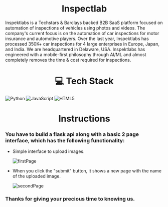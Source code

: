 # <div align="center">Inspectlab </div> 
Inspektlabs is a Techstars & Barclays backed B2B SaaS platform focused on automation of inspections of vehicles using photos and videos. The company's current focus is on the automation of car inspections for motor insurance and automotive players. Over the last year, Inspektlabs has processed 350K+ car inspections for 4 large enterprises in Europe, Japan, and India. We are headquartered in Delaware, USA. Inspektlabs has engineered with a mobile-first philosophy through AI/ML and almost completely removes the time & cost required for inspections.

# <div align="center"> 💻 Tech Stack </div>
![Python](https://img.shields.io/badge/python-3670A0?style=for-the-badge&logo=python&logoColor=ffdd54) 
![JavaScript](https://img.shields.io/badge/javascript-%23323330.svg?style=for-the-badge&logo=javascript&logoColor=%23F7DF1E) 
![HTML5](https://img.shields.io/badge/html5-%23E34F26.svg?style=for-the-badge&logo=html5&logoColor=white)


# <div align="center"> Instructions </div> 

### You have to build a flask api along with a basic 2 page interface, which has the following functionality:

* Simple interface to upload images.

   ![firstPage](https://github.com/pintu903/Inspektlabs/assets/101343854/73533768-9289-4c0f-be06-26a42312cb8e)

* When you click the "submit" button, it shows a new page with the name of the uploaded image.

  ![secondPage](https://github.com/pintu903/Inspektlabs/assets/101343854/72a2d18c-cd41-4296-9c6a-1cfd42492736)



### Thanks for giving your precious time to knowing us.
